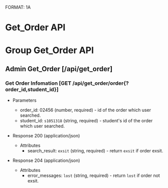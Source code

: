FORMAT: 1A

# Get_Order API

# Group Get_Order API

## Admin Get_Order [/api/get_order]

### Get Order Infomation [GET /api/get_order/order{?order_id,student_id}]

+ Parameters
    + order_id: 02456 (number, required) - id of the order which user searched.
    + student_id: `s1051318` (string, required) - student's id of the order which user searched.

+ Response 200 (application/json)
    + Attributes
        + search_result: `exsit` (string, required) - return `exsit` if order exsit.

+ Response 204 (application/json)
    + Attributes
        + error_messages: `lost` (string, required) - return `lost` if order not exsit.